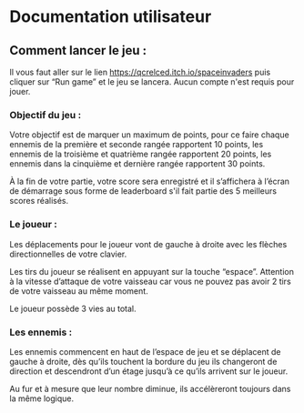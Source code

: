 # Documentation utilisateur 

## Comment lancer le jeu : 

Il vous faut aller sur le lien https://qcrelced.itch.io/spaceinvaders puis cliquer sur “Run game” et le jeu se lancera. Aucun compte n'est requis pour jouer. 

### Objectif du jeu : 

Votre objectif est de marquer un maximum de points, pour ce faire chaque ennemis de la première et seconde rangée rapportent 10 points, les ennemis de la troisième et quatrième rangée rapportent 20 points, les ennemis dans la cinquième et dernière rangée rapportent 30 points. 

À la fin de votre partie, votre score sera enregistré et il s’affichera à l’écran de démarrage sous forme de leaderboard s'il fait partie des 5 meilleurs scores réalisés. 

### Le joueur : 

Les déplacements pour le joueur vont de gauche à droite avec les flèches directionnelles de votre clavier. 

Les tirs du joueur se réalisent en appuyant sur la touche “espace”. Attention à la vitesse d’attaque de votre vaisseau car vous ne pouvez pas avoir 2 tirs de votre vaisseau au même moment. 

Le joueur possède 3 vies au total.

### Les ennemis : 

Les ennemis commencent en haut de l’espace de jeu et se déplacent de gauche à droite, dès qu’ils touchent la bordure du jeu ils changeront de direction et descendront d’un étage jusqu’à ce qu’ils arrivent sur le joueur. 

Au fur et à mesure que leur nombre diminue, ils accélèreront toujours dans la même logique.
